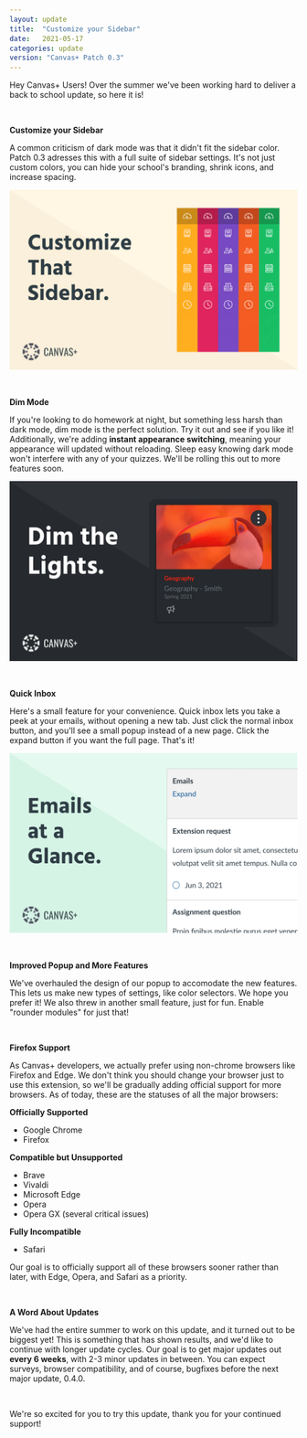 ```yaml
---
layout: update
title:  "Customize your Sidebar"
date:   2021-05-17
categories: update
version: "Canvas+ Patch 0.3"
---
```

<span>Hey Canvas+ Users! Over the summer we've been working hard to deliver a back to school update, so here it is!</span>

<br>

<strong>Customize your Sidebar</strong>

<span>A common criticism of dark mode was that it didn't fit the sidebar color. Patch 0.3 adresses this with a full suite of sidebar settings. It's not just custom colors, you can hide your school's branding, shrink icons, and increase spacing.</span>
<br>

![Customize your sidebar](/assets/img/feature-sidebar.png)

<br>

<strong>Dim Mode</strong>

<span>If you're looking to do homework at night, but something less harsh than dark mode, dim mode is the perfect solution. Try it out and see if you like it! Additionally, we're adding <strong class="no-extra inline">instant appearance switching</strong>, meaning your appearance will updated without reloading. Sleep easy knowing dark mode won't interfere with any of your quizzes. We'll be rolling this out to more features soon. </span>
<br>

![Dim Mode](/assets/img/feature-dim.png)

<br>

<strong>Quick Inbox</strong>

<span>Here's a small feature for your convenience. Quick inbox lets you take a peek at your emails, without opening a new tab. Just click the normal inbox button, and you'll see a small popup instead of a new page. Click the expand button if you want the full page. That's it!</span>
<br>

![Quick Inbox](/assets/img/feature-quick-inbox.png)

<br>

<strong>Improved Popup and More Features</strong>

<span>We've overhauled the design of our popup to accomodate the new features. This lets us make new types of settings, like color selectors. We hope you prefer it! We also threw in another small feature, just for fun. Enable "rounder modules" for just that!</span>

<br>

<strong>Firefox Support</strong>

<span>As Canvas+ developers, we actually prefer using non-chrome browsers like Firefox and Edge. We don't think you should change your browser just to use this extension, so we'll be gradually adding official support for more browsers. As of today, these are the statuses of all the major browsers:</span>

<strong class="no-extra">Officially Supported</strong>
- Google Chrome
- Firefox

<strong class="no-extra">Compatible but Unsupported</strong>
- Brave
- Vivaldi
- Microsoft Edge
- Opera
- Opera GX (several critical issues)

<strong class="no-extra">Fully Incompatible</strong>
- Safari

<span>Our goal is to officially support all of these browsers sooner rather than later, with Edge, Opera, and Safari as a priority.</span>

<br>

<strong>A Word About Updates</strong>

We've had the entire summer to work on this update, and it turned out to be biggest yet! This is something that has shown results, and we'd like to continue with longer update cycles. Our goal is to get major updates out <strong class="no-extra inline">every 6 weeks</strong>, with 2-3 minor updates in between. You can expect surveys, browser compatibility, and of course, bugfixes before the next major update, 0.4.0.

<br>

We're so excited for you to try this update, thank you for your continued support!
